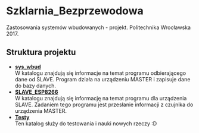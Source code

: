 # Szklarnia_Bezprzewodowa
Zastosowania systemów wbudowanych - projekt. Politechnika Wrocławska 2017.

## Struktura projektu
* **[sys_wbud](sys_wbud)**  
W katalogu znajdują się informacje na temat programu odbierającego dane od SLAVE. Program działa na urządzeniu MASTER i zapisuje dane do bazy danych.
* **[SLAVE_ESP8266](SLAVE_ESP8266)**  
W katalogu znajdują się informację na temat programu dla urządzenia SLAVE. Zadaniem tego programu jest przesłanie informacji z czujnika do urządzenia MASTER.  
* **[Testy](Testy)**  
Ten katalog służy do testowania i nauki nowych rzeczy :D